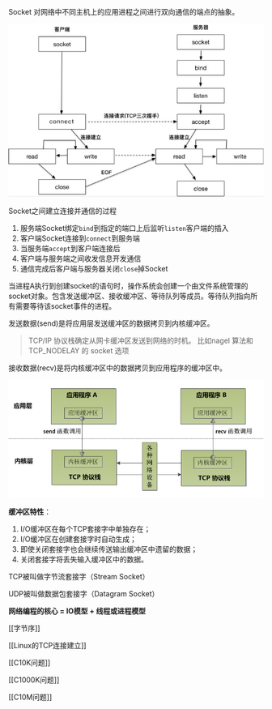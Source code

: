 
Socket 对网络中不同主机上的应用进程之间进行双向通信的端点的抽象。

![img](assets/0ba3f3d04b1466262c02d6f24ee76a64.jpg)

Socket之间建立连接并通信的过程

1. 服务端Socket绑定`bind`到指定的端口上后监听`listen`客户端的插入
2. 客户端Socket连接到`connect`到服务端
3. 当服务端`accept`到客户端连接后
4. 客户端与服务端之间收发信息开发通信
5. 通信完成后客户端与服务器关闭`close`掉Socket


当进程A执行到创建socket的语句时，操作系统会创建一个由文件系统管理的socket对象。包含发送缓冲区、接收缓冲区、等待队列等成员。等待队列指向所有需要等待该socket事件的进程。

发送数据(send)是将应用层发送缓冲区的数据拷贝到内核缓冲区。

> TCP/IP 协议栈确定从网卡缓冲区发送到网络的时机。 比如nagel 算法和 TCP_NODELAY 的 socket 选项

接收数据(recv)是将内核缓冲区中的数据拷贝到应用程序的缓冲区中。

![](assets/20181217213229.png)

**缓冲区特性**：
1. I/O缓冲区在每个TCP套接字中单独存在；
1. I/O缓冲区在创建套接字时自动生成；
1. 即使关闭套接字也会继续传送输出缓冲区中遗留的数据；
1. 关闭套接字将丢失输入缓冲区中的数据。


TCP被叫做字节流套接字（Stream Socket）

UDP被叫做数据包套接字（Datagram Socket）

**网络编程的核心 = IO模型 + 线程或进程模型**


[[字节序]]

[[Linux的TCP连接建立]]

[[C10K问题]]

[[C1000K问题]]

[[C10M问题]]